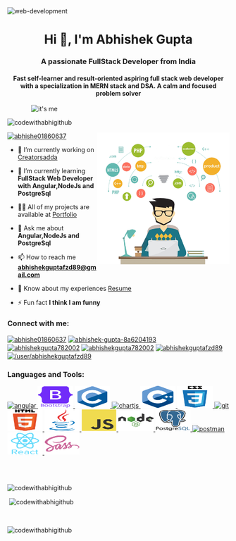<img src="https://propulsive.in/assets/img/service-icon/development-process.gif" alt="web-development" />
<h1 align="center">Hi 👋, I'm Abhishek Gupta</h1>
<h3 align="center">A passionate FullStack Developer from India</h3>
<h4 align="center">Fast self-learner and result-oriented aspiring full stack web developer with a specialization in MERN stack and DSA. A calm and focused problem solver</h4>
<img align="right" width="450" src="https://seotactica.com/wp-content/uploads/2020/03/expert-developers.gif" alt="it's me" />
<br/>
<p align="left"> <img src="https://komarev.com/ghpvc/?username=codewithabhigithub&label=Profile%20views&color=0e75b6&style=flat" alt="codewithabhigithub" /> </p>
<img width="300px" align="right" src="pngwing.com.png">
<p align="left"> <a href="https://twitter.com/abhishe01860637" target="blank"><img src="https://img.shields.io/twitter/follow/abhishe01860637?logo=twitter&style=for-the-badge" alt="abhishe01860637" /></a> </p>

- 🔭 I’m currently working on [Creatorsadda](https://creatorsadda.com/)

- 🌱 I’m currently learning **FullStack Web Developer with Angular,NodeJs and PostgreSql**

- 👨‍💻 All of my projects are available at [Portfolio](https://codewithabhi.online/)

- 💬 Ask me about **Angular,NodeJs and PostgreSql**

- 📫 How to reach me **abhishekguptafzd89@gmail.com**

- 📄 Know about my experiences [Resume](https://drive.google.com/file/d/1me08-4botVHw09ZHYtlJOj7UdcABGmXK/view?usp=sharing)

- ⚡ Fun fact **I think I am funny**

<h3 align="left">Connect with me:</h3>
<p align="left">
<a href="https://twitter.com/abhishe01860637" target="blank"><img align="center" src="https://raw.githubusercontent.com/rahuldkjain/github-profile-readme-generator/master/src/images/icons/Social/twitter.svg" alt="abhishe01860637" height="30" width="80" /></a>
<a href="https://linkedin.com/in/abhishek-gupta-8a6204193" target="blank"><img align="center" src="https://raw.githubusercontent.com/rahuldkjain/github-profile-readme-generator/master/src/images/icons/Social/linked-in-alt.svg" alt="abhishek-gupta-8a6204193" height="30" width="80" /></a>
<a href="https://fb.com/abhishekgupta782002" target="blank"><img align="center" src="https://raw.githubusercontent.com/rahuldkjain/github-profile-readme-generator/master/src/images/icons/Social/facebook.svg" alt="abhishekgupta782002" height="30" width="80" /></a>
<a href="https://instagram.com/abhishekgupta782002" target="blank"><img align="center" src="https://raw.githubusercontent.com/rahuldkjain/github-profile-readme-generator/master/src/images/icons/Social/instagram.svg" alt="abhishekgupta782002" height="30" width="80" /></a>
<a href="https://www.leetcode.com/abhishekguptafzd89" target="blank"><img align="center" src="https://raw.githubusercontent.com/rahuldkjain/github-profile-readme-generator/master/src/images/icons/Social/leet-code.svg" alt="abhishekguptafzd89" height="30" width="80" /></a>
<a href="https://auth.geeksforgeeks.org/user//user/abhishekguptafzd89" target="blank"><img align="center" src="https://raw.githubusercontent.com/rahuldkjain/github-profile-readme-generator/master/src/images/icons/Social/geeks-for-geeks.svg" alt="/user/abhishekguptafzd89" height="30" width="80" /></a>
</p>

<h3 align="left">Languages and Tools:</h3>
<p align="left"> <a href="https://angular.io" target="_blank" rel="noreferrer"> 
<img src="https://angular.io/assets/images/logos/angular/angular.svg" alt="angular" width="80" height="50"/> </a> <a href="https://getbootstrap.com" target="_blank" rel="noreferrer"> 
<img src="https://raw.githubusercontent.com/devicons/devicon/master/icons/bootstrap/bootstrap-plain-wordmark.svg" alt="bootstrap" width="80" height="50"/> </a> <a href="https://www.cprogramming.com/" target="_blank" rel="noreferrer"> 
<img src="https://raw.githubusercontent.com/devicons/devicon/master/icons/c/c-original.svg" alt="c" width="80" height="50"/> </a> <a href="https://www.chartjs.org" target="_blank" rel="noreferrer"> 
<img src="https://www.chartjs.org/media/logo-title.svg" alt="chartjs" width="80" height="50"/> </a> <a href="https://www.w3schools.com/cpp/" target="_blank" rel="noreferrer"> 
<img src="https://raw.githubusercontent.com/devicons/devicon/master/icons/cplusplus/cplusplus-original.svg" alt="cplusplus" width="80" height="50"/> </a> <a href="https://www.w3schools.com/css/" target="_blank" rel="noreferrer"> 
<img src="https://raw.githubusercontent.com/devicons/devicon/master/icons/css3/css3-original-wordmark.svg" alt="css3" width="80" height="50"/> </a> <a href="https://git-scm.com/" target="_blank" rel="noreferrer"> <img src="https://www.vectorlogo.zone/logos/git-scm/git-scm-icon.svg" alt="git" width="80" height="50"/> </a> <a href="https://www.w3.org/html/" target="_blank" rel="noreferrer"> 
<img src="https://raw.githubusercontent.com/devicons/devicon/master/icons/html5/html5-original-wordmark.svg" alt="html5" width="80" height="50"/> </a> <a href="https://www.java.com" target="_blank" rel="noreferrer"> <img src="https://raw.githubusercontent.com/devicons/devicon/master/icons/java/java-original.svg" alt="java" width="80" height="50"/> </a> <a href="https://developer.mozilla.org/en-US/docs/Web/JavaScript" target="_blank" rel="noreferrer"> <img src="https://raw.githubusercontent.com/devicons/devicon/master/icons/javascript/javascript-original.svg" alt="javascript" width="80" height="50"/> </a> <a href="https://nodejs.org" target="_blank" rel="noreferrer"> <img src="https://raw.githubusercontent.com/devicons/devicon/master/icons/nodejs/nodejs-original-wordmark.svg" alt="nodejs" width="80" height="50"/> </a> <a href="https://www.postgresql.org" target="_blank" rel="noreferrer"> <img src="https://raw.githubusercontent.com/devicons/devicon/master/icons/postgresql/postgresql-original-wordmark.svg" alt="postgresql" width="80" height="50"/> </a> <a href="https://postman.com" target="_blank" rel="noreferrer"> <img src="https://www.vectorlogo.zone/logos/getpostman/getpostman-icon.svg" alt="postman" width="70" height="50"/> </a> <a href="https://reactjs.org/" target="_blank" rel="noreferrer"> <img src="https://raw.githubusercontent.com/devicons/devicon/master/icons/react/react-original-wordmark.svg" alt="react" width="80" height="50"/> </a> <a href="https://sass-lang.com" target="_blank" rel="noreferrer"> <img src="https://raw.githubusercontent.com/devicons/devicon/master/icons/sass/sass-original.svg" alt="sass" width="80" height="50"/> </a> </p>
<br/><br/>
<p><img align="center" width="1500px" height="180px" src="https://github-readme-stats.vercel.app/api/top-langs?username=codewithabhigithub&show_icons=true&locale=en&layout=compact" alt="codewithabhigithub" /></p>

<p>&nbsp;<img align="center" width="1500px" height="180px" src="https://github-readme-stats.vercel.app/api?username=codewithabhigithub&show_icons=true&locale=en" alt="codewithabhigithub" /></p>
<br/>
<p><img align="center" width="1500px" height="180px" src="https://github-readme-streak-stats.herokuapp.com/?user=codewithabhigithub&" alt="codewithabhigithub" /></p>
